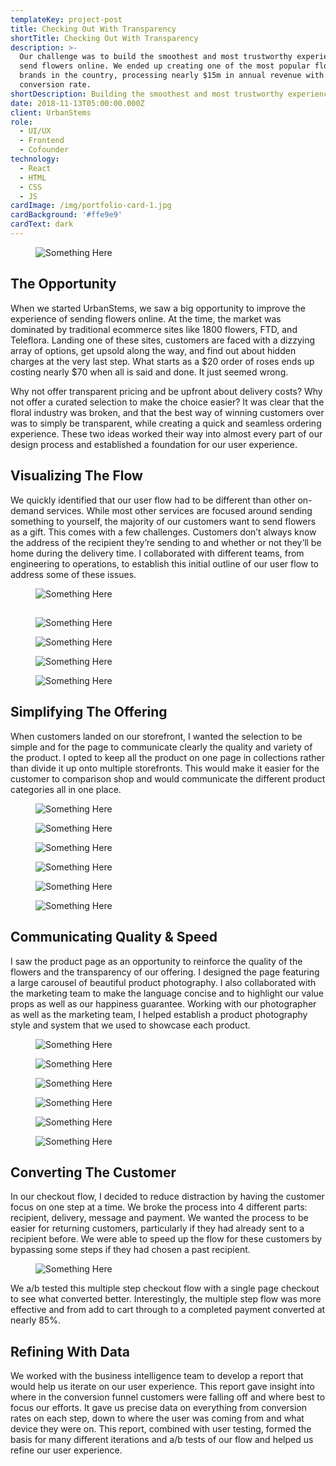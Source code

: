 ```yaml
---
templateKey: project-post
title: Checking Out With Transparency
shortTitle: Checking Out With Transparency
description: >-
  Our challenge was to build the smoothest and most trustworthy experience to
  send flowers online. We ended up creating one of the most popular floral
  brands in the country, processing nearly $15m in annual revenue with a 14%
  conversion rate.
shortDescription: Building the smoothest and most trustworthy experience to send flowers online.
date: 2018-11-13T05:00:00.000Z
client: UrbanStems
role:
  - UI/UX
  - Frontend
  - Cofounder
technology:
  - React
  - HTML
  - CSS
  - JS
cardImage: /img/portfolio-card-1.jpg
cardBackground: '#ffe9e9'
cardText: dark
---
```

<figure>

![Something Here](/img/checkout-transparency-1.jpg)

</figure>

## The Opportunity

When we started UrbanStems, we saw a big opportunity to improve the experience of sending flowers online. At the time, the market was dominated by traditional ecommerce sites like 1800 flowers, FTD, and Teleflora. Landing one of these sites, customers are faced with a dizzying array of options, get upsold along the way, and find out about hidden charges at the very last step. What starts as a $20 order of roses ends up costing nearly $70 when all is said and done. It just seemed wrong.

Why not offer transparent pricing and be upfront about delivery costs? Why not offer a curated selection to make the choice easier? It was clear that the floral industry was broken, and that the best way of winning customers over was to simply be transparent, while creating a quick and seamless ordering experience. These two ideas worked their way into almost every part of our design process and established a foundation for our user experience.

## Visualizing The Flow

We quickly identified that our user flow had to be different than other on-demand services. While most other services are focused around sending something to yourself, the majority of our customers want to send flowers as a gift. This comes with a few challenges. Customers don’t always know the address of the recipient they’re sending to and whether or not they’ll be home during the delivery time. I collaborated with different teams, from engineering to operations, to establish this initial outline of our user flow to address some of these issues.

<figure>

![Something Here](/img/urbanstems-conversion-flow.png)

</figure>

## 

<figure>

![Something Here](/img/urbanstems-homepage-wireframe.jpg)

![Something Here](/img/urbanstems-productpage-sketch.jpg)

</figure>
<figure>

![Something Here](/img/urbanstems-homepage-mobile.jpg)

![Something Here](/img/urbanstems-homepage-desktop.jpg)

</figure>

## Simplifying The Offering

When customers landed on our storefront, I wanted the selection to be simple and for the page to communicate clearly the quality and variety of the product. I opted to keep all the product on one page in collections rather than divide it up onto multiple storefronts. This would make it easier for the customer to comparison shop and would communicate the different product categories all in one place.

<figure>

![Something Here](/img/urbanstems-storefront-sketch.jpg)

![Something Here](/img/urbanstems-storefront-wireframe.jpg)

</figure>
<figure>

![Something Here](/img/urbanstems-storefront-desktop.jpg)

![Something Here](/img/urbanstems-storefront-mobile.jpg)

</figure>
<figure>

![Something Here](/img/urbanstems-storefront-cards.jpg)

![Something Here](/img/urbanstems-storefront-deliverybar.gif)

</figure>

## Communicating Quality & Speed

I saw the product page as an opportunity to reinforce the quality of the flowers and the transparency of our offering. I designed the page featuring a large carousel of beautiful product photography. I also collaborated with the marketing team to make the language concise and to highlight our value props as well as our happiness guarantee. Working with our photographer as well as the marketing team, I helped establish a product photography style and system that we used to showcase each product.

<figure>

![Something Here](/img/urbanstems-product-wireframe.jpg)

![Something Here](/img/urbanstems-productpage-sketch.jpg)

</figure>
<figure>

![Something Here](/img/urbanstems-product-mobile-2.jpg)

![Something Here](/img/urbanstems-product-desktop.jpg)

</figure>
<figure>

![Something Here](/img/urbanstems-product-carousel.gif)

![Something Here](/img/urbanstems-product-photos.jpg)

</figure>

## Converting The Customer

In our checkout flow, I decided to reduce distraction by having the customer focus on one step at a time. We broke the process into 4 different parts: recipient, delivery, message and payment. We wanted the process to be easier for returning customers, particularly if they had already sent to a recipient before. We were able to speed up the flow for these customers by bypassing some steps if they had chosen a past recipient.

<figure>

![Something Here](/img/checkout-transparency-4.jpg)

</figure>

We a/b tested this multiple step checkout flow with a single page checkout to see what converted better. Interestingly, the multiple step flow was more effective and from add to cart through to a completed payment converted at nearly 85%.

## Refining With Data

We worked with the business intelligence team to develop a report that would help us iterate on our user experience. This report gave insight into where in the conversion funnel customers were falling off and where best to focus our efforts. It gave us precise data on everything from conversion rates on each step, down to where the user was coming from and what device they were on. This report, combined with user testing, formed the basis for many different iterations and a/b tests of our flow and helped us refine our user experience.
